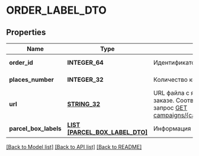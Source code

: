# ORDER_LABEL_DTO

## Properties
Name | Type | Description | Notes
------------ | ------------- | ------------- | -------------
**order_id** | **INTEGER_64** | Идентификатор заказа. | [default to null]
**places_number** | **INTEGER_32** | Количество коробок в заказе. | [default to null]
**url** | [**STRING_32**](STRING_32.md) | URL файла с ярлыками‑наклейками на все коробки в заказе.  Соответствует URL, по которому выполняется запрос [GET campaigns/{campaignId}/orders/{orderId}/delivery/labels](../../reference/orders/generateOrderLabels.md).  | [default to null]
**parcel_box_labels** | [**LIST [PARCEL_BOX_LABEL_DTO]**](ParcelBoxLabelDTO.md) | Информация на ярлыке. | [default to null]

[[Back to Model list]](../README.md#documentation-for-models) [[Back to API list]](../README.md#documentation-for-api-endpoints) [[Back to README]](../README.md)


